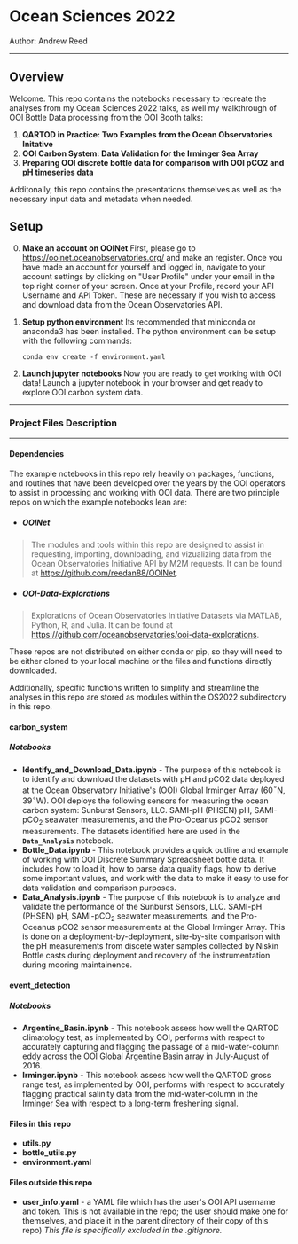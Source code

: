 # Ocean Sciences 2022
Author: Andrew Reed

---
## Overview
Welcome. This repo contains the notebooks necessary to recreate the analyses from my Ocean Sciences 2022 talks, as well my walkthrough of OOI Bottle Data processing from the OOI Booth talks:
1. **QARTOD in Practice: Two Examples from the Ocean Observatories Initative**
2. **OOI Carbon System: Data Validation for the Irminger Sea Array**
3. **Preparing OOI discrete bottle data for comparison with OOI pCO2 and pH timeseries data**

Additonally, this repo contains the presentations themselves as well as the necessary input data and metadata when needed.

## Setup

0. **Make an account on OOINet**
First, please go to https://ooinet.oceanobservatories.org/ and make an register. Once you have made an account for yourself and logged in, navigate to your account settings by clicking on "User Profile" under your email in the top right corner of your screen. Once at your Profile, record your API Username and API Token. These are necessary if you wish to access and download data from the Ocean Observatories API.

1. **Setup python environment**
Its recommended that miniconda or anaconda3 has been installed. The python environment can be setup with the following commands:

    ```
    conda env create -f environment.yaml
    ```

2. **Launch jupyter notebooks**
Now you are ready to get working with OOI data! Launch a jupyter notebook in your browser and get ready to explore OOI carbon system data.

---
### Project Files Description
---
#### Dependencies
The example notebooks in this repo rely heavily on packages, functions, and routines that have been developed over the years by the OOI operators to assist in processing and working with OOI data. There are two principle repos on which the example notebooks lean are:

* ##### OOINet
> The modules and tools within this repo are designed to assist in requesting, importing, downloading, and vizualizing data from the Ocean Observatories Initiative API by M2M requests. It can be found at https://github.com/reedan88/OOINet.

* ##### OOI-Data-Explorations
> Explorations of Ocean Observatories Initiative Datasets via MATLAB, Python, R, and Julia. It can be found at https://github.com/oceanobservatories/ooi-data-explorations.

These repos are not distributed on either conda or pip, so they will need to be either cloned to your local machine or the files and functions directly downloaded.

Additionally, specific functions written to simplify and streamline the analyses in this repo are stored as modules within the OS2022 subdirectory in this repo.

#### carbon_system
##### Notebooks
* **Identify_and_Download_Data.ipynb** - The purpose of this notebook is to identify and download the datasets with pH and pCO2 data deployed at the Ocean Observatory Initiative's (OOI) Global Irminger Array (60$^{\circ}$N, 39$^{\circ}$W). OOI deploys the following sensors for measuring the ocean carbon system: Sunburst Sensors, LLC. SAMI-pH (PHSEN) pH, SAMI-pCO$_{2}$ seawater measurements, and the Pro-Oceanus pCO2 sensor measurements. The datasets identified here are used in the **```Data_Analysis```** notebook.
* **Bottle_Data.ipynb** - This notebook provides a quick outline and example of working with OOI Discrete Summary Spreadsheet bottle data. It includes how to load it, how to parse data quality flags, how to derive some important values, and work with the data to make it easy to use for data validation and comparison purposes.
* **Data_Analysis.ipynb** - The purpose of this notebook is to analyze and validate the performance of the Sunburst Sensors, LLC. SAMI-pH (PHSEN) pH, SAMI-pCO$_{2}$ seawater measurements, and the Pro-Oceanus pCO2 sensor measurements at the Global Irminger Array. This is done on a deployment-by-deployment, site-by-site comparison with the pH measurements from discete water samples collected by Niskin Bottle casts during deployment and recovery of the instrumentation during mooring maintainence.

#### event_detection
##### Notebooks
* **Argentine_Basin.ipynb** - This notebook assess how well the QARTOD climatology test, as implemented by OOI, performs with respect to accurately capturing and flagging the passage of a mid-water-column eddy across the OOI Global Argentine Basin array in July-August of 2016.
* **Irminger.ipynb** - This notebook assess how well the QARTOD gross range test, as implemented by OOI, performs with respect to accurately flagging practical salinity data from the mid-water-column in the Irminger Sea with respect to a long-term freshening signal.

#### Files in this repo
* **utils.py**
* **bottle_utils.py**
* **environment.yaml**

#### Files outside this repo
* **user_info.yaml** - a YAML file which has the user's OOI API username and token. This is not available in the repo; the user should make one for themselves, and place it in the parent directory of their copy of this repo) _This file is specifically excluded in the .gitignore._
